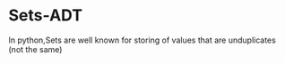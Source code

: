 # Sets-ADT

In python,Sets are well known for storing of values that are unduplicates (not the same)
